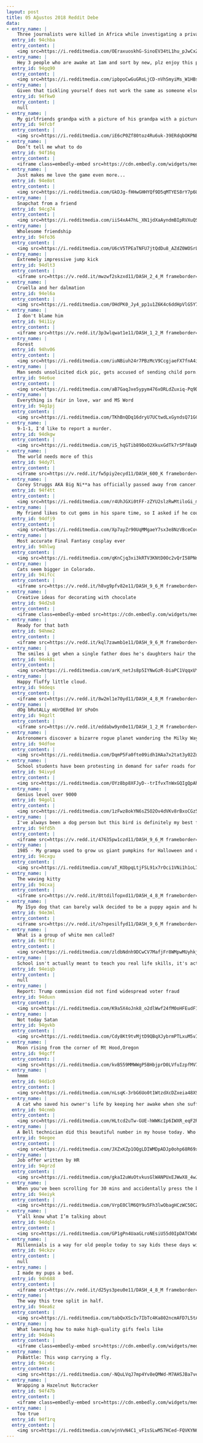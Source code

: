 ```yaml
---
layout: post
title: 05 Ağustos 2018 Reddit Debe
data:
- entry_name: |
    Three journalists were killed in Africa while investigating a private military business owned by the man behind Russia’s troll army
  entry_id: 94chba
  entry_content: |
    <img src=https://i.redditmedia.com/OEraxuoskhG-SinoEV34tL1hu_pJwCxZgJaIkHNcmD4.jpg?s=3929b499a2d9088cd584f2bd229a9c9a frameborder=0>
- entry_name: |
    Hey 3 people who are awake at 1am and sort by new, plz enjoy this photo of my cat. She usually doesn’t pose, but I thought she looked cute in this shot. 10/10 best kitty.
  entry_id: 94gq90
  entry_content: |
    <img src=https://i.redditmedia.com/ipbpoCwGuGRoLjCD-nVhSmyiMs_W1HBspdi8F_9Fxls.jpg?s=04e32f5d5fd4ed799f8e8c610c91a859 frameborder=0>
- entry_name: |
    Given that tickling yourself does not work the same as someone else tickling you, we really lucked out with masturbation.
  entry_id: 94fkw0
  entry_content: |
    null
- entry_name: |
    My girlfriends grandpa with a picture of his grandpa with a picture of his grandpa.
  entry_id: 94fcbf
  entry_content: |
    <img src=https://i.redditmedia.com/iE6cP0Zf80toz4Ru6uk-39ERdqbOKPNEhkh7M-CDh38.jpg?s=124f6d9ad716e7df5190831e950e61f0 frameborder=0>
- entry_name: |
    Don’t tell me what to do
  entry_id: 94f16q
  entry_content: |
    <iframe class=embedly-embed src=https://cdn.embedly.com/widgets/media.html?src=https%3A%2F%2Fgfycat.com%2Fifr%2FColorfulGrayBadger&url=https%3A%2F%2Fgfycat.com%2FColorfulGrayBadger&image=https%3A%2F%2Fthumbs.gfycat.com%2FColorfulGrayBadger-size_restricted.gif&key=522baf40bd3911e08d854040d3dc5c07&type=text%2Fhtml&schema=gfycat width=400 height=400 scrolling=no frameborder=0 allow=autoplay; fullscreen allowfullscreen=true></iframe>
- entry_name: |
    Just makes me love the game even more...
  entry_id: 94e8ot
  entry_content: |
    <img src=https://i.redditmedia.com/GkDJg-fHHwGHHYQf9D5qMTYES8rY7p6U19Ow_fzmsnc.jpg?s=55702ba3f2e7f1c6568ff53c1efe111d frameborder=0>
- entry_name: |
    Snapchat from a friend
  entry_id: 94cg74
  entry_content: |
    <img src=https://i.redditmedia.com/iiS4xA47hL_XN1jdXaAyndmBIpRVXuQSv40ZfiPXjls.jpg?s=d28991ecf12d5d7d415a4cb43670b1ac frameborder=0>
- entry_name: |
    Wholesome friendship
  entry_id: 94fo36
  entry_content: |
    <img src=https://i.redditmedia.com/U6cV5TPEaTNFU7jtQdDu8_AZdZ0WOSrLGecV9O2nFmU.png?s=55c60762c5ab6622069c8ce07c4b0cc4 frameborder=0>
- entry_name: |
    Extremely impressive jump kick
  entry_id: 94dlt3
  entry_content: |
    <iframe src=https://v.redd.it/mwzwf2skzxd11/DASH_2_4_M frameborder=0></iframe>
- entry_name: |
    Cruella and her dalmation
  entry_id: 94el6a
  entry_content: |
    <img src=https://i.redditmedia.com/OHdPK0_Jy4_pp1u1Z6K4c6ddHpVlG5Y7qOYlqvFBVtc.jpg?s=b7f74dd75f7da680b412811b324939da frameborder=0>
- entry_name: |
    I don't blame him
  entry_id: 94i1iy
  entry_content: |
    <iframe src=https://v.redd.it/3p3wlqwat1e11/DASH_1_2_M frameborder=0></iframe>
- entry_name: |
    Forest
  entry_id: 94hv06
  entry_content: |
    <img src=https://i.redditmedia.com/iuNBiuh24r7PBzMcV9CcgjaeFX7fnA4iU4ahdddpOkk.jpg?s=19deec2af2a85da2cceff864520d61a9 frameborder=0>
- entry_name: |
    Man sends unsolicited dick pic, gets accused of sending child porn.
  entry_id: 94e6ue
  entry_content: |
    <img src=https://i.redditmedia.com/aB7GaqJxe5ypym476xORLdZuxiq-Pq9Dcf31wE0BHf4.jpg?s=20ae1b3711bc35200004369a41ce2bc8 frameborder=0>
- entry_name: |
    Everything is fair in love, war and MS Word
  entry_id: 94g1pj
  entry_content: |
    <img src=https://i.redditmedia.com/TKhBnQDq16dryU7UCtwdLxGyndsQ71GCgjMDrSp93I0.jpg?s=2864bb84902e00ebfd2cf61d23fe8f9b frameborder=0>
- entry_name: |
    9-1-1, I'd like to report a murder.
  entry_id: 94dkgw
  entry_content: |
    <img src=https://i.redditmedia.com/iS_hqGTib89DoO2XkuxGdTk7r5Pf8aQKJc4N4aRkLzg.png?s=1d226988ee7a4bc1767e8a6747123d1d frameborder=0>
- entry_name: |
    The world needs more of this
  entry_id: 94dy7l
  entry_content: |
    <iframe src=https://v.redd.it/fw5piy2ecyd11/DASH_600_K frameborder=0></iframe>
- entry_name: |
    Corey Struggs AKA Big Ni**a has officially passed away from cancer. One final F for our man
  entry_id: 94f4tt
  entry_content: |
    <img src=https://i.redditmedia.com/r4UhJGXi0tFF-zZYU2slzRwMtiloGi_mIQ0YWSYiXgI.jpg?s=ef1c343d408587784656647388b1447c frameborder=0>
- entry_name: |
    My friend likes to cut gems in his spare time, so I asked if he could try his hand at a Triforce. What do you guys think?
  entry_id: 94dfj9
  entry_content: |
    <img src=https://i.redditmedia.com/Xp7ayZr90UqMMgaeY7sx3e8NzVBceCov9n48iK5KwUc.png?s=62be05b02c386f129de2d6360999f8d0 frameborder=0>
- entry_name: |
    Most accurate Final Fantasy cosplay ever
  entry_id: 94hlwg
  entry_content: |
    <img src=https://i.redditmedia.com/qKnCjq3xi3kRTV3KNtD0Oc2vQrI58PNnMsLR7EgTvTU.jpg?s=7900cf14aad73b9eb3c2350e239e9caa frameborder=0>
- entry_name: |
    Cats seem bigger in Colorado.
  entry_id: 94ifcc
  entry_content: |
    <iframe src=https://v.redd.it/h8vg9pfv82e11/DASH_9_6_M frameborder=0></iframe>
- entry_name: |
    Creative ideas for decorating with chocolate
  entry_id: 94d2s8
  entry_content: |
    <iframe class=embedly-embed src=https://cdn.embedly.com/widgets/media.html?src=https%3A%2F%2Fgfycat.com%2Fifr%2FUnderstatedSillyBighornsheep&url=https%3A%2F%2Fgfycat.com%2FUnderstatedSillyBighornsheep&image=https%3A%2F%2Fthumbs.gfycat.com%2FUnderstatedSillyBighornsheep-size_restricted.gif&key=522baf40bd3911e08d854040d3dc5c07&type=text%2Fhtml&schema=gfycat width=600 height=600 scrolling=no frameborder=0 allow=autoplay; fullscreen allowfullscreen=true></iframe>
- entry_name: |
    Ready for that bath
  entry_id: 94hme2
  entry_content: |
    <iframe src=https://v.redd.it/kql7zawmb1e11/DASH_9_6_M frameborder=0></iframe>
- entry_name: |
    The smiles i get when a single father does he's daughters hair the way she wanted it 😍
  entry_id: 94ek8i
  entry_content: |
    <img src=https://i.redditmedia.com/arK_netJs8p5IYNwGzR-DiaPC1VqqxUYT-km_5a4h08.jpg?s=81b129fa1fa1fad7fff569123e30265d frameborder=0>
- entry_name: |
    Happy fluffy little cloud.
  entry_id: 94deqs
  entry_content: |
    <iframe src=https://v.redd.it/8w2ml1e70yd11/DASH_4_8_M frameborder=0></iframe>
- entry_name: |
    dOg bRutALLy mUrDERed bY sPoOn
  entry_id: 94gzlt
  entry_content: |
    <iframe src=https://v.redd.it/eddabw9yn0e11/DASH_1_2_M frameborder=0></iframe>
- entry_name: |
    Astronomers discover a bizarre rogue planet wandering the Milky Way. The free-range planet, which is nearly 13 times the mass of Jupiter and does not orbit a star, also displays stunningly bright auroras that are generated by a magnetic field 4 million times stronger than Earth's.
  entry_id: 94dfoe
  entry_content: |
    <img src=https://i.redditmedia.com/DqmP5Fa0fte09idh1HAa7x2tat3y02ZdO3lnjRJ3mcg.jpg?s=2f3e604b5bf76dee9f0309c487081303 frameborder=0>
- entry_name: |
    School students have been protesting in demand for safer roads for 7 days in Bangladesh. Today, they were outnumbered and attacked by the student wing of the Bangladeshi government.
  entry_id: 94ivyd
  entry_content: |
    <img src=https://i.redditmedia.com/OYz8bp8XFJyD--trIfvxTnWxGQIgQpAhGoOoq38DrrI.jpg?s=57f3aa21ccc6a0c073681595b3e10d30 frameborder=0>
- entry_name: |
    Genius level over 9000
  entry_id: 94gol1
  entry_content: |
    <img src=https://i.redditmedia.com/1zFwz8okYN6sZ5O2Ov4dVKv8rBxoCGz5k1KTn28LIik.jpg?s=7946fc2ecc8a5635536f679e1d18f54a frameborder=0>
- entry_name: |
    I've always been a dog person but this bird is definitely my best friend
  entry_id: 94fd5h
  entry_content: |
    <iframe src=https://v.redd.it/47635pw1czd11/DASH_9_6_M frameborder=0></iframe>
- entry_name: |
    1985 - My grampa used to grow us giant pumpkins for Halloween and drive them 4hrs to where we lived, so we always had the most epic jack-o-lanterns
  entry_id: 94cxgu
  entry_content: |
    <img src=https://i.redditmedia.com/aT_KObpqLtjFSL91x7rOci1VNi1h1oL7pAPp4RTMpuM.jpg?s=b2e70e623e84270175e4b6048d7a4ff0 frameborder=0>
- entry_name: |
    The waving kitty
  entry_id: 94cxaj
  entry_content: |
    <iframe src=https://v.redd.it/8ttdilfopxd11/DASH_4_8_M frameborder=0></iframe>
- entry_name: |
    My 15yo dog that can barely walk decided to be a puppy again and have Zoomies today.
  entry_id: 94e3ml
  entry_content: |
    <iframe src=https://v.redd.it/o7npesilfyd11/DASH_9_6_M frameborder=0></iframe>
- entry_name: |
    What is a group of white men called?
  entry_id: 94fftz
  entry_content: |
    <img src=https://i.redditmedia.com/zldbNdnh9DCwCV7MafjFr8WMpwMUyhkj5UL9iXUJvIg.jpg?s=46573b9ec4cef2396561a75b39b67fb6 frameborder=0>
- entry_name: |
    School isn't actually meant to teach you real life skills, it's actually meant to get you used to waking up early and going to a boring and miserable job every day.
  entry_id: 94eiqb
  entry_content: |
    null
- entry_name: |
    Report: Trump commission did not find widespread voter fraud
  entry_id: 94duxn
  entry_content: |
    <img src=https://i.redditmedia.com/K9a5X4oJnk8_o2dlWwf24fM0oHFEudF16sF4LLH1RGU.jpg?s=fda00eea4c216237a07ac15dfe054ca8 frameborder=0>
- entry_name: |
    Not today Satan
  entry_id: 94gvkb
  entry_content: |
    <img src=https://i.redditmedia.com/Cdy8Kt9tvMjtD9QBqXJybrmPTLxuM5vI2EtJ-LyXk_4.jpg?s=312447bdf166ff7617c0b8eccd99c034 frameborder=0>
- entry_name: |
    Moon rising from the corner of Mt Hood,Oregon
  entry_id: 94gcff
  entry_content: |
    <img src=https://i.redditmedia.com/kvB559MMWWgP5BHbjprD0LVfuIzpfMV7hLjkRr7gx2g.jpg?s=fa08ab5f73ad46bb49c844358d030c68 frameborder=0>
- entry_name: |
    hmmm
  entry_id: 94d1c0
  entry_content: |
    <img src=https://i.redditmedia.com/nLsqK-3rbG6Uo0t1WtzdXcDZxeia48XSuhhEr49P9kE.jpg?s=d40f4fe6004264e3975c8d237c748f09 frameborder=0>
- entry_name: |
    A cat who saved his owner's life by keeping her awake when she suffered a blood clot is given a posthumous award
  entry_id: 94cnmb
  entry_content: |
    <img src=https://i.redditmedia.com/HLtcd2uTw-GUE-hWWKcIp6IWXR_eqF2RvWcur3ECx-0.jpg?s=96cd54f7aae200a77e2cf4b2223c710e frameborder=0>
- entry_name: |
    A Bell technician did this beautiful number in my house today. Who knew that “in home fibre” meant THROUGH MY DRAINAGE PIPE.
  entry_id: 94egee
  entry_content: |
    <img src=https://i.redditmedia.com/JXZxKZp1OQgLDIWMDpADJp0ohp68R69xPbGwDAHOIkM.jpg?s=cf4489cb4cbdb1a71c758fac984cb8a5 frameborder=0>
- entry_name: |
    Job offer written by HR
  entry_id: 94grzd
  entry_content: |
    <img src=https://i.redditmedia.com/gkaI2uWuOtvkusGlWANPUxEJWwX8_4wJ3Iyq-9_9S4E.jpg?s=7c76366e6229c2707fc03e7891aa5e75 frameborder=0>
- entry_name: |
    When you've been scrolling for 30 mins and accidentally press the back button
  entry_id: 94eiyk
  entry_content: |
    <img src=https://i.redditmedia.com/VrpE0ClM6QY9u5Fh3lwObagHCzWC50CZuhrrpQfPTbk.gif?fm=jpg&s=405647584b301067509e5aadd40c3411 frameborder=0>
- entry_name: |
    Y’all know what I’m talking about
  entry_id: 94dqln
  entry_content: |
    <img src=https://i.redditmedia.com/GP1gPn4UaaGLroNEsiU55d0IpDATCWbOa3QnX3opOK4.jpg?s=a9e872e3e206ca0bcceb12b1e973f8df frameborder=0>
- entry_name: |
    Millennials is a way for old people today to say kids these days without sounding like their cringy, grumpy old people from the past who kept saying kids these days
  entry_id: 94ckzv
  entry_content: |
    null
- entry_name: |
    I made my pups a bed.
  entry_id: 94h688
  entry_content: |
    <iframe src=https://v.redd.it/d25ys3peu0e11/DASH_4_8_M frameborder=0></iframe>
- entry_name: |
    The way this tree split in half.
  entry_id: 94ea6z
  entry_content: |
    <img src=https://i.redditmedia.com/tabQxXScIv7IbTc4Ka802ncmAFD7L5tASqpdOfnjaM8.jpg?s=a624207eb4809be81a413144b71f84e2 frameborder=0>
- entry_name: |
    What learning how to make high-quality gifs feels like
  entry_id: 94da4s
  entry_content: |
    <iframe class=embedly-embed src=https://cdn.embedly.com/widgets/media.html?src=https%3A%2F%2Fgfycat.com%2Fifr%2FGorgeousWelldocumentedKomododragon&url=https%3A%2F%2Fgfycat.com%2FGorgeousWelldocumentedKomododragon&image=https%3A%2F%2Fthumbs.gfycat.com%2FGorgeousWelldocumentedKomododragon-size_restricted.gif&key=2aa3c4d5f3de4f5b9120b660ad850dc9&type=text%2Fhtml&schema=gfycat width=600 height=338 scrolling=no frameborder=0 allow=autoplay; fullscreen allowfullscreen=true></iframe>
- entry_name: |
    PsBattle: This wasp carrying a fly.
  entry_id: 94cx6c
  entry_content: |
    <img src=https://i.redditmedia.com/-NQuLVqJ7mp4Yv8eQMWd-M7AHSJBa7veEle-azi6LOc.jpg?s=51ee58b448b2eceb3f76478eba3d15bf frameborder=0>
- entry_name: |
    Wrapping a Hazelnut Nutcracker
  entry_id: 94f47b
  entry_content: |
    <iframe class=embedly-embed src=https://cdn.embedly.com/widgets/media.html?src=https%3A%2F%2Fgfycat.com%2Fifr%2FWillingLateAddax&url=https%3A%2F%2Fgfycat.com%2FWillingLateAddax&image=https%3A%2F%2Fthumbs.gfycat.com%2FWillingLateAddax-size_restricted.gif&key=522baf40bd3911e08d854040d3dc5c07&type=text%2Fhtml&schema=gfycat width=600 height=600 scrolling=no frameborder=0 allow=autoplay; fullscreen allowfullscreen=true></iframe>
- entry_name: |
    Too true
  entry_id: 94f1rq
  entry_content: |
    <img src=https://i.redditmedia.com/wjnVvN4C1_vF1sSLwM57HCed-FQVKYN6COzeNxGm4vQ.jpg?s=58cc4c5dd44bea9eb1c2ed436df41477 frameborder=0>
---
```

